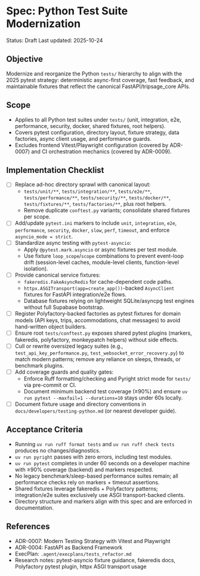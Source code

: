 # Spec: Python Test Suite Modernization

Status: Draft
Last updated: 2025-10-24

## Objective

Modernize and reorganize the Python `tests/` hierarchy to align with the 2025 pytest strategy: deterministic async-first coverage, fast feedback, and maintainable fixtures that reflect the canonical FastAPI/tripsage_core APIs.

## Scope

- Applies to all Python test suites under `tests/` (unit, integration, e2e, performance, security, docker, shared fixtures, root helpers).
- Covers pytest configuration, directory layout, fixture strategy, data factories, async client usage, and performance guards.
- Excludes frontend Vitest/Playwright configuration (covered by ADR-0007) and CI orchestration mechanics (covered by ADR-0009).

## Implementation Checklist

- [ ] Replace ad-hoc directory sprawl with canonical layout:
  - `tests/unit/**`, `tests/integration/**`, `tests/e2e/**`, `tests/performance/**`, `tests/security/**`, `tests/docker/**`, `tests/fixtures/**`, `tests/factories/**`, plus root helpers.
  - Remove duplicate `conftest.py` variants; consolidate shared fixtures per scope.
- [ ] Add/update `pytest.ini` markers to include `unit`, `integration`, `e2e`, `performance`, `security`, `docker`, `slow`, `perf`, `timeout`, and enforce `asyncio_mode = strict`.
- [ ] Standardize async testing with `pytest-asyncio`:
  - Apply `@pytest.mark.asyncio` or async fixtures per test module.
  - Use fixture `loop_scope`/`scope` combinations to prevent event-loop drift (session-level caches, module-level clients, function-level isolation).
- [ ] Provide canonical service fixtures:
  - `fakeredis.FakeAsyncRedis` for cache-dependent code paths.
  - `httpx.ASGITransport(app=create_app())`-backed `AsyncClient` fixtures for FastAPI integration/e2e flows.
  - Database fixtures relying on lightweight SQLite/asyncpg test engines without full Supabase bootstrap.
- [ ] Register Polyfactory-backed factories as pytest fixtures for domain models (API keys, trips, accommodations, chat messages) to avoid hand-written object builders.
- [ ] Ensure root `tests/conftest.py` exposes shared pytest plugins (markers, fakeredis, polyfactory, monkeypatch helpers) without side effects.
- [ ] Cull or rewrite oversized legacy suites (e.g., `test_api_key_performance.py`, `test_websocket_error_recovery.py`) to match modern patterns; remove any reliance on sleeps, threads, or benchmark plugins.
- [ ] Add coverage guards and quality gates:
  - Enforce Ruff formatting/checking and Pyright strict mode for `tests/` via pre-commit or CI.
  - Document minimum backend test coverage (≥90%) and ensure `uv run pytest --maxfail=1 --durations=10` stays under 60s locally.
- [ ] Document fixture usage and directory conventions in `docs/developers/testing-python.md` (or nearest developer guide).

## Acceptance Criteria

- Running `uv run ruff format tests` and `uv run ruff check tests` produces no changes/diagnostics.
- `uv run pyright` passes with zero errors, including test modules.
- `uv run pytest` completes in under 60 seconds on a developer machine with ≥90% coverage (backend) and markers respected.
- No legacy benchmark/sleep-based performance suites remain; all performance checks rely on markers + timeout assertions.
- Shared fixtures leverage fakeredis + Polyfactory patterns; integration/e2e suites exclusively use ASGI transport-backed clients.
- Directory structure and markers align with this spec and are enforced in documentation.

## References

- ADR-0007: Modern Testing Strategy with Vitest and Playwright
- ADR-0004: FastAPI as Backend Framework
- ExecPlan: `.agent/execplans/tests_refactor.md`
- Research notes: pytest-asyncio fixture guidance, fakeredis docs, Polyfactory pytest plugin, httpx ASGI transport usage
